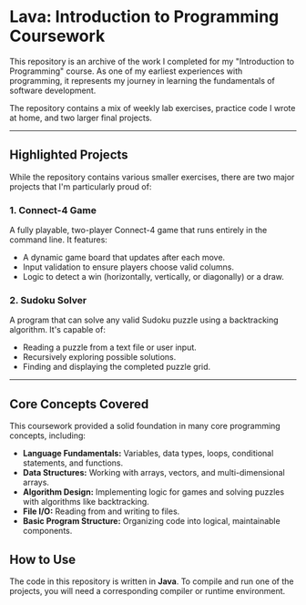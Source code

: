 # Lava: Introduction to Programming Coursework

This repository is an archive of the work I completed for my "Introduction to Programming" course. As one of my earliest experiences with programming, it represents my journey in learning the fundamentals of software development.

The repository contains a mix of weekly lab exercises, practice code I wrote at home, and two larger final projects.

---

## Highlighted Projects

While the repository contains various smaller exercises, there are two major projects that I'm particularly proud of:

### 1. Connect-4 Game

A fully playable, two-player Connect-4 game that runs entirely in the command line. It features:
- A dynamic game board that updates after each move.
- Input validation to ensure players choose valid columns.
- Logic to detect a win (horizontally, vertically, or diagonally) or a draw.

### 2. Sudoku Solver

A program that can solve any valid Sudoku puzzle using a backtracking algorithm. It's capable of:
- Reading a puzzle from a text file or user input.
- Recursively exploring possible solutions.
- Finding and displaying the completed puzzle grid.

---

## Core Concepts Covered

This coursework provided a solid foundation in many core programming concepts, including:

- **Language Fundamentals:** Variables, data types, loops, conditional statements, and functions.
- **Data Structures:** Working with arrays, vectors, and multi-dimensional arrays.
- **Algorithm Design:** Implementing logic for games and solving puzzles with algorithms like backtracking.
- **File I/O:** Reading from and writing to files.
- **Basic Program Structure:** Organizing code into logical, maintainable components.

## How to Use

The code in this repository is written in **Java**. To compile and run one of the projects, you will need a corresponding compiler or runtime environment.
